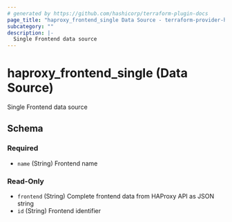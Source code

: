 ```yaml
---
# generated by https://github.com/hashicorp/terraform-plugin-docs
page_title: "haproxy_frontend_single Data Source - terraform-provider-haproxy"
subcategory: ""
description: |-
  Single Frontend data source
---
```


# haproxy_frontend_single (Data Source)

Single Frontend data source



<!-- schema generated by tfplugindocs -->
## Schema

### Required

- `name` (String) Frontend name

### Read-Only

- `frontend` (String) Complete frontend data from HAProxy API as JSON string
- `id` (String) Frontend identifier
